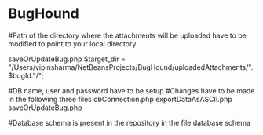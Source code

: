 # BugHound
#Path of the directory where the attachments will be uploaded have to be modified to point to your local directory

saveOrUpdateBug.php
$target_dir = "/Users/vipinsharma/NetBeansProjects/BugHound/uploadedAttachments/".$bugId."/";

#DB name, user and password have to be setup
#Changes have to be made in the following three files
dbConnection.php
exportDataAsASCII.php
saveOrUpdateBug.php

#Database schema is present in the repository in the file 
database schema
